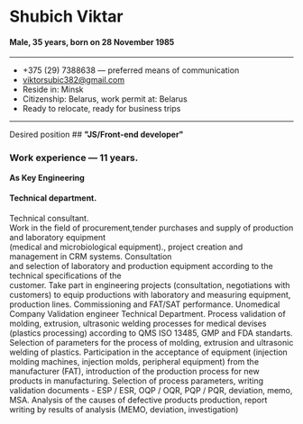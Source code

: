 # Shubich Viktar
#### Male, 35 years, born on 28 November 1985
---
- +375 (29) 7388638 — preferred means of communication
- viktorsubic382@gmail.com
- Reside in: Minsk
- Citizenship: Belarus, work permit at: Belarus
- Ready to relocate, ready for business trips
---
Desired position ## **"JS/Front-end developer"**


### Work experience — 11 years.<br/>
 **As Key Engineering**
#### Technical department.
 Technical consultant.<br/>
Work in the field of procurement,tender purchases and supply of production and laboratory equipment<br/>
(medical and microbiological equipment)., project creation and management in CRM systems. Consultation<br/>
and selection of laboratory and production equipment according to the technical specifications of the<br/>
customer. Take part in engineering projects (consultation, negotiations with customers) to equip
productions with laboratory and measuring equipment, production lines. Commissioning and FAT/SAT
performance.
Unomedical Company
Validation engineer
Technical Department.
Process validation of molding, extrusion, ultrasonic welding processes for medical devises (plastics
processing) according to QMS ISO 13485, GMP and FDA standarts.
Selection of parameters for the process of molding, extrusion and ultrasonic welding of plastics.
Participation in the acceptance of equipment (injection molding machines, injection molds, peripheral
equipment) from the manufacturer (FAT), introduction of the production process for new products in
manufacturing.
Selection of process parameters, writing validation documents - ESP / ESR, OQP / OQR, PQP / PQR,
deviation, memo, MSA.
Analysis of the causes of defective products production, report writing by results of analysis (MEMO,
deviation, investigation)


